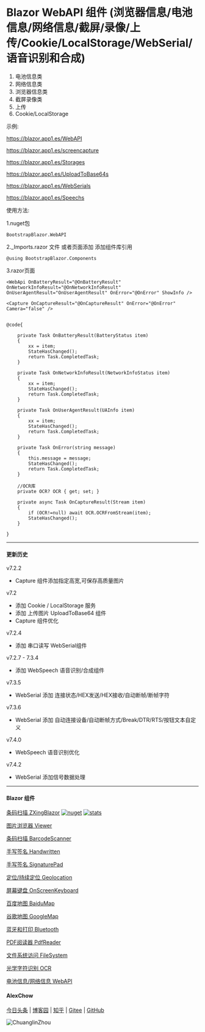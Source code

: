 # Blazor WebAPI 组件 (浏览器信息/电池信息/网络信息/截屏/录像/上传/Cookie/LocalStorage/WebSerial/语音识别和合成)

1. 电池信息类
2. 网络信息类
3. 浏览器信息类
4. 截屏录像类
5. 上传
6. Cookie/LocalStorage

示例:

https://blazor.app1.es/WebAPI

https://blazor.app1.es/screencapture

https://blazor.app1.es/Storages

https://blazor.app1.es/UploadToBase64s

https://blazor.app1.es/WebSerials

https://blazor.app1.es/Speechs

使用方法:

1.nuget包

```BootstrapBlazor.WebAPI```

2._Imports.razor 文件 或者页面添加 添加组件库引用

```@using BootstrapBlazor.Components```


3.razor页面
```
<WebApi OnBatteryResult="@OnBatteryResult" OnNetworkInfoResult="@OnNetworkInfoResult" OnUserAgentResult="OnUserAgentResult" OnError="@OnError" ShowInfo />

<Capture OnCaptureResult="@OnCaptureResult" OnError="@OnError" Camera="false" />


```
```
@code{

    private Task OnBatteryResult(BatteryStatus item)
    {
        xx = item;
        StateHasChanged();
        return Task.CompletedTask;
    }

    private Task OnNetworkInfoResult(NetworkInfoStatus item)
    {
        xx = item;
        StateHasChanged();
        return Task.CompletedTask;
    }

    private Task OnUserAgentResult(UAInfo item)
    {
        xx = item;
        StateHasChanged();
        return Task.CompletedTask;
    }

    private Task OnError(string message)
    {
        this.message = message;
        StateHasChanged();
        return Task.CompletedTask;
    }

    //OCR库
    private OCR? OCR { get; set; } 

    private async Task OnCaptureResult(Stream item)
    {
        if (OCR!=null) await OCR.OCRFromStream(item);
        StateHasChanged();
    }

} 
```
----
#### 更新历史

v7.2.2
- Capture 组件添加指定高宽,可保存高质量图片

v7.2
- 添加 Cookie / LocalStorage 服务
- 添加 上传图片 UploadToBase64 组件
- Capture 组件优化

v7.2.4
- 添加 串口读写 WebSerial组件

v7.2.7 - 7.3.4
- 添加 WebSpeech 语音识别/合成组件

v7.3.5
- WebSerial 添加 连接状态/HEX发送/HEX接收/自动断帧/断帧字符

v7.3.6
- WebSerial 添加 自动连接设备/自动断帧方式/Break/DTR/RTS/按钮文本自定义

v7.4.0
- WebSpeech 语音识别优化

v7.4.2
- WebSerial 添加信号数据处理

---
#### Blazor 组件

[条码扫描 ZXingBlazor](https://www.nuget.org/packages/ZXingBlazor#readme-body-tab)
[![nuget](https://img.shields.io/nuget/v/ZXingBlazor.svg?style=flat-square)](https://www.nuget.org/packages/ZXingBlazor) 
[![stats](https://img.shields.io/nuget/dt/ZXingBlazor.svg?style=flat-square)](https://www.nuget.org/stats/packages/ZXingBlazor?groupby=Version)

[图片浏览器 Viewer](https://www.nuget.org/packages/BootstrapBlazor.Viewer#readme-body-tab)
  
[条码扫描 BarcodeScanner](Densen.Component.Blazor/BarcodeScanner.md)
   
[手写签名 Handwritten](Densen.Component.Blazor/Handwritten.md)

[手写签名 SignaturePad](https://www.nuget.org/packages/BootstrapBlazor.SignaturePad#readme-body-tab)

[定位/持续定位 Geolocation](https://www.nuget.org/packages/BootstrapBlazor.Geolocation#readme-body-tab)

[屏幕键盘 OnScreenKeyboard](https://www.nuget.org/packages/BootstrapBlazor.OnScreenKeyboard#readme-body-tab)

[百度地图 BaiduMap](https://www.nuget.org/packages/BootstrapBlazor.BaiduMap#readme-body-tab)

[谷歌地图 GoogleMap](https://www.nuget.org/packages/BootstrapBlazor.Maps#readme-body-tab)

[蓝牙和打印 Bluetooth](https://www.nuget.org/packages/BootstrapBlazor.Bluetooth#readme-body-tab)

[PDF阅读器 PdfReader](https://www.nuget.org/packages/BootstrapBlazor.PdfReader#readme-body-tab)

[文件系统访问 FileSystem](https://www.nuget.org/packages/BootstrapBlazor.FileSystem#readme-body-tab)

[光学字符识别 OCR](https://www.nuget.org/packages/BootstrapBlazor.OCR#readme-body-tab)

[电池信息/网络信息 WebAPI](https://www.nuget.org/packages/BootstrapBlazor.WebAPI#readme-body-tab)

#### AlexChow

[今日头条](https://www.toutiao.com/c/user/token/MS4wLjABAAAAGMBzlmgJx0rytwH08AEEY8F0wIVXB2soJXXdUP3ohAE/?) | [博客园](https://www.cnblogs.com/densen2014) | [知乎](https://www.zhihu.com/people/alex-chow-54) | [Gitee](https://gitee.com/densen2014) | [GitHub](https://github.com/densen2014)


![ChuanglinZhou](https://user-images.githubusercontent.com/8428709/205942253-8ff5f9ca-a033-4707-9c36-b8c9950e50d6.png)
